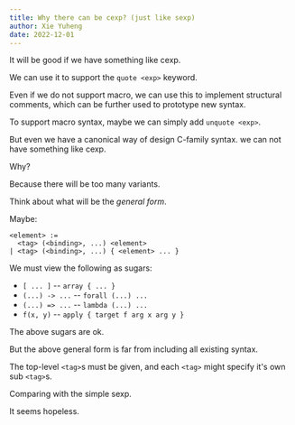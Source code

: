 ```yaml
---
title: Why there can be cexp? (just like sexp)
author: Xie Yuheng
date: 2022-12-01
---
```


It will be good if we have something like cexp.

We can use it to support the `quote <exp>` keyword.

Even if we do not support macro,
we can use this to implement structural comments,
which can be further used to prototype new syntax.

To support macro syntax, maybe we can simply add `unquote <exp>`.

But even we have a canonical way of design C-family syntax.
we can not have something like cexp.

Why?

Because there will be too many variants.

Think about what will be the _general form_.

Maybe:

```
<element> :=
  <tag> (<binding>, ...) <element>
| <tag> (<binding>, ...) { <element> ... }
```

We must view the following as sugars:

- `[ ... ]` -- `array { ... }`
- `(...) -> ...` -- `forall (...) ...`
- `(...) => ...` -- `lambda (...) ... `
- `f(x, y)` -- `apply { target f arg x arg y }`

The above sugars are ok.

But the above general form is far from including all existing syntax.

The top-level `<tag>`s must be given,
and each `<tag>` might specify it's own sub `<tag>`s.

Comparing with the simple sexp.

It seems hopeless.
